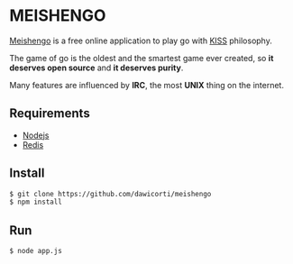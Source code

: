 # MEISHENGO

[Meishengo](http://meishengo.org) is a free online application to play go with [KISS](http://en.wikipedia.org/wiki/KISS_principle) philosophy.

The game of go is the oldest and the smartest game ever created, so **it deserves open source** and **it deserves purity**.

Many features are influenced by **IRC**, the most **UNIX** thing on the internet.

## Requirements

* [Nodejs](http://nodejs.org)
* [Redis](http://redis.io)

## Install

```bash
$ git clone https://github.com/dawicorti/meishengo
$ npm install
```

## Run

```bash
$ node app.js
```
